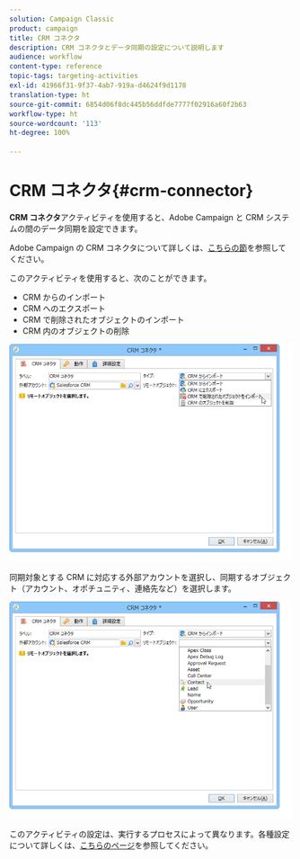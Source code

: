 ```yaml
---
solution: Campaign Classic
product: campaign
title: CRM コネクタ
description: CRM コネクタとデータ同期の設定について説明します
audience: workflow
content-type: reference
topic-tags: targeting-activities
exl-id: 41966f31-9f37-4ab7-919a-d4624f9d1178
translation-type: ht
source-git-commit: 6854d06f8dc445b56ddfde7777f02916a60f2b63
workflow-type: ht
source-wordcount: '113'
ht-degree: 100%

---
```


# CRM コネクタ{#crm-connector}

**CRM コネクタ**&#x200B;アクティビティを使用すると、Adobe Campaign と CRM システムの間のデータ同期を設定できます。

Adobe Campaign の CRM コネクタについて詳しくは、[こちらの節](../../platform/using/crm-connectors.md)を参照してください。

このアクティビティを使用すると、次のことができます。

* CRM からのインポート
* CRM へのエクスポート
* CRM で削除されたオブジェクトのインポート
* CRM 内のオブジェクトの削除

![](assets/crm_task_select_op.png)

同期対象とする CRM に対応する外部アカウントを選択し、同期するオブジェクト（アカウント、オポチュニティ、連絡先など）を選択します。

![](assets/crm_task_select_obj.png)

このアクティビティの設定は、実行するプロセスによって異なります。各種設定について詳しくは、[こちらのページ](../../platform/using/crm-data-sync.md)を参照してください。
